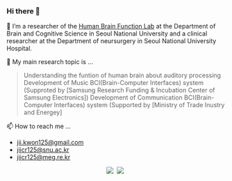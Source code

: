 ### Hi there 👋


🔭 I’m a researcher of the [Human Brain Function Lab](https://www.hbf.re.kr/)  at the Department of Brain and Cognitive Science in Seoul National University and a clinical researcher at the Department of neursurgery in Seoul National University Hospital.

🌱 My main research topic is ...
> Understanding the funtion of human brain about auditory processing
> Development of Music BCI(Brain-Computer Interfaces) system (Supproted by [Samsung Research Funding & Incubation Center of Samsung Electronics])
> Development of Communication BCI(Brain-Computer Interfaces) system (Supported by [Ministry of Trade Inustry and Energey]

📫 How to reach me ...
  - jii.kwon125@gmail.com
  - jiicr125@snu.ac.kr
  - jiicr125@meg.re.kr


<p align="center">
<img src="https://img.shields.io/badge/Python-3766AB?style=flat-square&logo=Python&logoColor=white"/></a>&nbsp 
<img src="https://img.shields.io/badge/-Matlab-#8f231d?style=flat-square"/></a>&nbsp 
